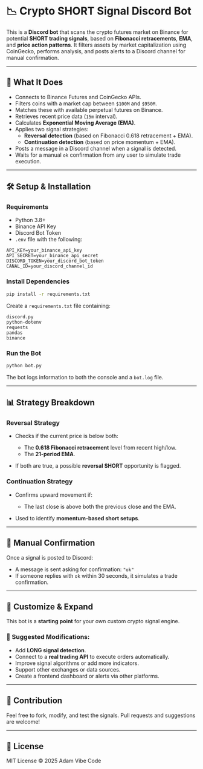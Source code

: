 # 📉 Crypto SHORT Signal Discord Bot

This is a **Discord bot** that scans the crypto futures market on Binance for potential **SHORT trading signals**, based on **Fibonacci retracements**, **EMA**, and **price action patterns**. It filters assets by market capitalization using CoinGecko, performs analysis, and posts alerts to a Discord channel for manual confirmation.

---

## 🚀 What It Does

- Connects to Binance Futures and CoinGecko APIs.
- Filters coins with a market cap between `$100M` and `$950M`.
- Matches these with available perpetual futures on Binance.
- Retrieves recent price data (`15m` interval).
- Calculates **Exponential Moving Average (EMA)**.
- Applies two signal strategies:
  - **Reversal detection** (based on Fibonacci 0.618 retracement + EMA).
  - **Continuation detection** (based on price momentum + EMA).
- Posts a message in a Discord channel when a signal is detected.
- Waits for a manual `ok` confirmation from any user to simulate trade execution.

---

## 🛠️ Setup & Installation

### Requirements

- Python 3.8+
- Binance API Key
- Discord Bot Token
- `.env` file with the following:

```env
API_KEY=your_binance_api_key
API_SECRET=your_binance_api_secret
DISCORD_TOKEN=your_discord_bot_token
CANAL_ID=your_discord_channel_id
````

### Install Dependencies

```bash
pip install -r requirements.txt
```

Create a `requirements.txt` file containing:

```
discord.py
python-dotenv
requests
pandas
binance
```

### Run the Bot

```bash
python bot.py
```

The bot logs information to both the console and a `bot.log` file.

---

## 📊 Strategy Breakdown

### Reversal Strategy

* Checks if the current price is below both:

  * The **0.618 Fibonacci retracement** level from recent high/low.
  * The **21-period EMA**.
* If both are true, a possible **reversal SHORT** opportunity is flagged.

### Continuation Strategy

* Confirms upward movement if:

  * The last close is above both the previous close and the EMA.
* Used to identify **momentum-based short setups**.

---

## 💬 Manual Confirmation

Once a signal is posted to Discord:

* A message is sent asking for confirmation: `"ok"`
* If someone replies with `ok` within 30 seconds, it simulates a trade confirmation.

---

## 🧪 Customize & Expand

This bot is a **starting point** for your own custom crypto signal engine.

### 🔧 Suggested Modifications:

* Add **LONG signal detection**.
* Connect to a **real trading API** to execute orders automatically.
* Improve signal algorithms or add more indicators.
* Support other exchanges or data sources.
* Create a frontend dashboard or alerts via other platforms.

---

## 📝 Contribution

Feel free to fork, modify, and test the signals. Pull requests and suggestions are welcome!

---

## 📜 License

MIT License © 2025 Adam Vibe Code

